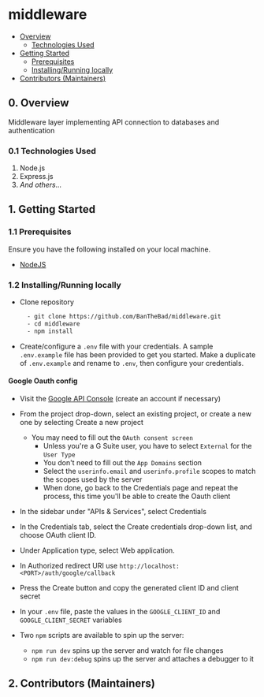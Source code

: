 # middleware

<!-- TOC depthFrom:2 -->

- [Overview](#overview)
  - [Technologies Used](#10-technologies-used)
- [Getting Started](#1-getting-started)
  - [Prerequisites](#11-prerequisites)
  - [Installing/Running locally](#12-installing-running-locally)
- [Contributors (Maintainers)](#2-contributors)

<!-- /TOC -->

## 0. Overview

Middleware layer implementing API connection to databases and authentication

### 0.1 Technologies Used

1. Node.js
2. Express.js
3. _And others..._


## 1. Getting Started

### 1.1 Prerequisites

Ensure you have the following installed on your local machine.

- [NodeJS](https://nodejs.org/en/download/)

### 1.2 Installing/Running locally

- Clone repository

  ```bash
    - git clone https://github.com/BanTheBad/middleware.git
    - cd middleware
    - npm install
  ```

- Create/configure a `.env` file with your credentials. A sample `.env.example` file has been provided to get you started. Make a duplicate of `.env.example` and rename to `.env`, then configure your credentials.

#### Google Oauth config
- Visit the [Google API Console](https://console.developers.google.com/) (create an account if necessary)
- From the project drop-down, select an existing project, or create a new one by selecting Create a new project
  - You may need to fill out the `OAuth consent screen`
    - Unless you're a G Suite user, you have to select `External` for the `User Type`
    - You don't need to fill out the `App Domains` section
    - Select the `userinfo.email` and `userinfo.profile` scopes to match the scopes used by the server
    - When done, go back to the Credentials page and repeat the process, this time you'll be able to create
    the Oauth client
- In the sidebar under "APIs & Services", select Credentials
- In the Credentials tab, select the Create credentials drop-down list, and choose OAuth client ID.
- Under Application type, select Web application.
- In Authorized redirect URI use `http://localhost:<PORT>/auth/google/callback`
- Press the Create button and copy the generated client ID and client secret
- In your `.env` file, paste the values in the `GOOGLE_CLIENT_ID` and `GOOGLE_CLIENT_SECRET` variables

- Two `npm` scripts are available to spin up the server:
  - `npm run dev` spins up the server and watch for file changes
  - `npm run dev:debug` spins up the server and attaches a debugger to it


## 2. Contributors (Maintainers)
